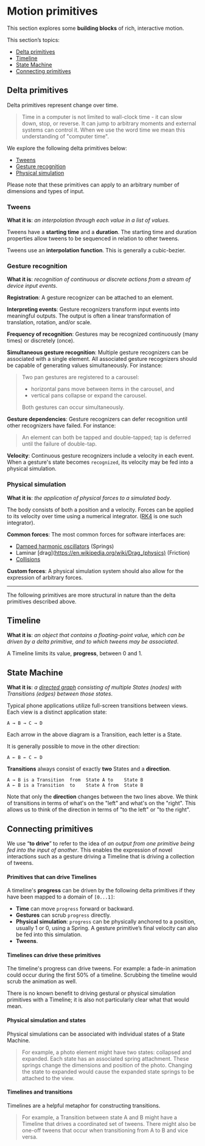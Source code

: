 # Motion primitives

This section explores some **building blocks** of rich, interactive motion.

This section’s topics:

- [Delta primitives](#delta-primitives)
- [Timeline](#timeline)
- [State Machine](#state-machine)
- [Connecting primitives](#connecting-primitives)

## Delta primitives

Delta primitives represent change over time.

> Time in a computer is not limited to wall-clock time - it can slow down, stop, or reverse. It can jump to arbitrary moments and external systems can control it. When we use the word time we mean this understanding of "computer time".

We explore the following delta primitives below:

- [Tweens](#tweens)
- [Gesture recognition](#gesture-recognition)
- [Physical simulation](#physical-simulation)

Please note that these primitives can apply to an arbitrary number of dimensions and types of input.

### Tweens

**What it is**: *an interpolation through each value in a list of values*.

Tweens have a **starting time** and a **duration**. The starting time and duration properties allow tweens to be sequenced in relation to other tweens.

Tweens use an **interpolation function**. This is generally a cubic-bezier.

### Gesture recognition

**What it is**: *recognition of continuous or discrete actions from a stream of device input events*.

**Registration**: A gesture recognizer can be attached to an element.

**Interpreting events**: Gesture recognizers transform input events into meaningful outputs. The output is often a linear transformation of translation, rotation, and/or scale.

**Frequency of recognition**: Gestures may be recognized continuously (many times) or discretely (once).

**Simultaneous gesture recognition**: Multiple gesture recognizers can be associated with a single element. All associated gesture recognizers should be capable of generating values simultaneously. For instance:

> Two pan gestures are registered to a carousel:
> 
> - horizontal pans move between items in the carousel, and
> - vertical pans collapse or expand the carousel.
> 
> Both gestures can occur simultaneously.

**Gesture dependencies**: Gesture recognizers can defer recognition until other
recognizers have failed. For instance:

> An element can both be tapped and double-tapped; tap is deferred until the failure of double-tap.

**Velocity**: Continuous gesture recognizers include a velocity in each event. When a gesture's state becomes `recognized`, its velocity may be fed into a physical simulation.

### Physical simulation

**What it is**: *the application of physical forces to a simulated body*.

The body consists of both a position and a velocity.  Forces can be applied to its velocity over time using a numerical integrator. ([RK4](https://en.wikipedia.org/wiki/Runge%E2%80%93Kutta_methods) is one such integrator).

**Common forces**: The most common forces for software interfaces are:

- [Damped harmonic oscillators](https://en.wikipedia.org/wiki/Harmonic_oscillator#Damped_harmonic_oscillator) (Springs)
- Laminar [drag](https://en.wikipedia.org/wiki/Drag_(physics) (Friction)
- [Collisions](https://en.wikipedia.org/wiki/Collision_detection)

**Custom forces**: A physical simulation system should also allow for the expression of arbitrary forces.

---

The following primitives are more structural in nature than the delta primitives described above.

## Timeline

**What it is**: *an object that contains a floating-point value, which can be driven by a delta primitive, and to which tweens may be associated*.

A Timeline limits its value, **progress**, between 0 and 1.

## State Machine

**What it is**: *a [directed graph](https://en.wikipedia.org/wiki/Directed_graph) consisting of multiple States (nodes) with Transitions (edges) between those states*.

Typical phone applications utilize full-screen transitions between views. Each view is a distinct application state:

    A → B → C → D

Each arrow in the above diagram is a Transition, each letter is a State.

It is generally possible to move in the other direction:

    A ← B ← C ← D

**Transitions** always consist of exactly **two** States and a **direction**.

    A → B is a Transition  from  State A to    State B
    A ← B is a Transition  to    State A from  State B

Note that only the **direction** changes between the two lines above. We think of transitions in terms of what's on the "left" and what's on the "right". This allows us to think of the direction in terms of "to the left" or "to the right".

## Connecting primitives

We use “**to drive**” to refer to the idea of *an output from one primitive being fed into the input of another*. This enables the expression of novel interactions such as a gesture driving a Timeline that is driving a collection of tweens.

#### Primitives that can drive Timelines

A timeline's **progress** can be driven by the following delta primitives if they have been mapped to a domain of `[0...1]`:

- **Time** can move `progress` forward or backward.
- **Gestures** can scrub `progress` directly.
- **Physical simulation**: `progress` can be physically anchored to a position, usually 1 or 0,
  using a Spring. A gesture primitive’s final velocity can also be fed into this simulation.
- **Tweens**.

#### Timelines can drive these primitives

The timeline's progress can drive tweens. For example: a fade-in animation could occur during the first 50% of a timeline. Scrubbing the timeline would scrub the animation as well.

There is no known benefit to driving gestural or physical simulation primitives with a Timeline; it is also not particularly clear what that would mean.

#### Physical simulation and states

Physical simulations can be associated with individual states of a State Machine.

> For example, a photo element might have two states: collapsed and expanded. Each state has an associated spring attachment. These springs change the dimensions and position of the photo. Changing the state to expanded would cause the expanded state springs to be attached to the view.

#### Timelines and transitions

Timelines are a helpful metaphor for constructing transitions.

> For example, a Transition between state A and B might have a Timeline that drives a coordinated set of tweens. There might also be one-off tweens that occur when transitioning from A to B and vice versa.

<!--

LGTM:
- featherless
- larche
- markwei

-->
